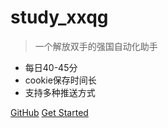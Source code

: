<!-- _coverpage.md -->



# study_xxqg 

> 一个解放双手的强国自动化助手

- 每日40-45分
- cookie保存时间长
- 支持多种推送方式

[GitHub](https://github.com/fuabr/tiaoban)
[Get Started](./start.md)